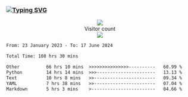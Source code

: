 ### <a href="https://git.io/typing-svg"><img src="https://readme-typing-svg.herokuapp.com?font=Fira+Code&pause=1000&width=435&lines=+Hi+%F0%9F%91%8B+There+is+Chenghow" alt="Typing SVG" /></a>
<p align="center"> 
  <img src="https://github-readme-stats.vercel.app/api?username=chenghow&show_icons=true"><br>
  Visitor count<br>
  <img src="https://profile-counter.glitch.me/chenghow/count.svg">
</p>

<!--START_SECTION:waka-->

```txt
From: 23 January 2023 - To: 17 June 2024

Total Time: 108 hrs 30 mins

Other          66 hrs 10 mins  >>>>>>>>>>>>>>>----------   60.99 %
Python         14 hrs 14 mins  >>>----------------------   13.13 %
Text           10 hrs 8 mins   >>-----------------------   09.34 %
YAML           7 hrs 38 mins   >>-----------------------   07.04 %
Markdown       5 hrs 3 mins    >------------------------   04.66 %
```

<!--END_SECTION:waka-->
